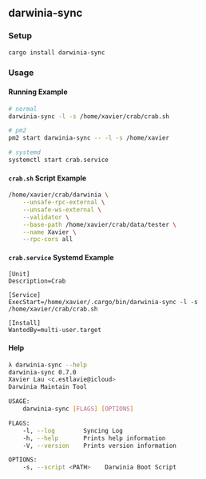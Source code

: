 ## darwinia-sync

### Setup

```sh
cargo install darwinia-sync
```

### Usage

#### Running Example
```sh
# normal
darwinia-sync -l -s /home/xavier/crab/crab.sh

# pm2
pm2 start darwinia-sync -- -l -s /home/xavier

# systemd
systemctl start crab.service
```

#### `crab.sh` Script Example
```sh
/home/xavier/crab/darwinia \
	--unsafe-rpc-external \
	--unsafe-ws-external \
	--validator \
	--base-path /home/xavier/crab/data/tester \
	--name Xavier \
	--rpc-cors all
```

#### `crab.service` Systemd Example
```service
[Unit]
Description=Crab

[Service]
ExecStart=/home/xavier/.cargo/bin/darwinia-sync -l -s /home/xavier/crab/crab.sh

[Install]
WantedBy=multi-user.target
```

#### Help
```sh
λ darwinia-sync --help
darwinia-sync 0.7.0
Xavier Lau <c.estlavie@icloud>
Darwinia Maintain Tool

USAGE:
    darwinia-sync [FLAGS] [OPTIONS]

FLAGS:
    -l, --log        Syncing Log
    -h, --help       Prints help information
    -V, --version    Prints version information

OPTIONS:
    -s, --script <PATH>    Darwinia Boot Script
```
